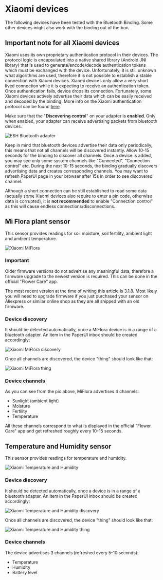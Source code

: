 # Xiaomi devices

The following devices have been tested with the Bluetooth Binding. Some other devices might also work with the binding out of the box.

## Important note for all Xiaomi devices

Xiaomi uses its own proprietary authentication protocol in their devices. The protocol logic is encapsulated into a native shared library (Android JNI library)
that is used to generate/encode/decode authentication tokens which must be exchanged with the device. Unfortunately, it is still unknown what algorithms are used, 
therefore it is not possible to establish a stable connection with Xiaomi devices. Xiaomi devices only allow a very short lived connection while it is expecting 
to receive an authentication token. Once authentication fails, device drops its connection. Fortunately, some Xiaomi devices actively advertise their data which 
can be easily received and decoded by the binding. More info on the Xiaomi authentication protocol can be found [here](https://github.com/sputnikdev/eclipse-smarthome-bluetooth-binding/issues/19#issuecomment-361113092).  

Make sure that the "**Discovering control**" on your adapter is **enabled**. Only when enabled, your adapter can receive advertising packets from bluetooth devices.

![ESH Bluetooth adapter](binding-adapter.png?raw=true "ESH Bluetooth adapter")

Keep in mind that bluetooth devices advertise their data only periodically, this means that not all channels will be discovered instantly. 
Allow 10-15 seconds for the binding to discover all channels. Once a device is added, you may see only some system channels like "Connected", "Connection control" etc. 
During the next 10-15 seconds, the binding gradually discovers advertising data and creates corresponding channels. 
You may want to refresh PaperUI page in your browser after 15s in order to see discovered channel. 

Although a short connection can be still established to read some data (actually some Xiaomi devices also require to enter a pin code, otherwise data is corrupted), 
it is **not recommended** to enable "Connection control" as this will cause endless connections/disconnections. 

## Mi Flora plant sensor

This sensor provides readings for soil moisture, soil fertility, ambient light and ambient temperature.

![Xiaomi MiFlora](xiaomi-miflora.png?raw=true "Xiaomi MiFlora")

### Important

Older firmware versions do not advertise any meaningful data, therefore a firmware upgrade to the newest version is required. This can be done in the official "Flower Care" app.

The most recent version at the time of writing this article is 3.1.8. Most likely you will need to upgrade firmware if you just purchased your sensor on Aliexpress or similar online shop 
as they are all shipped with an old firmware.

### Device discovery

It should be detected automatically, once a MiFlora device is in a range of a bluetooth adapter. An item in the PaperUI inbox should be created accordingly:

![Xiaomi MiFlora discovery](xiaomi-miflora-discovered.png?raw=true "Xiaomi MiFlora discovery")

Once all channels are discovered, the device "thing" should look like that:

![Xiaomi MiFlora thing](xiaomi-miflora-thing.png?raw=true "Xiaomi MiFlora thing")

### Device channels

As you can see from the pic above, MiFlora advertises 4 channels:

* Sunlight (ambient light)
* Moisture
* Fertility
* Temperature

All these channels correspond to what is displayed in the official "Flower Care" app and get refreshed roughly every 10-15 seconds.

## Temperature and Humidity sensor

This sensor provides readings for temperature and humidity.

![Xiaomi Temperature and Humidity](xiaomi-temp-and-hum.png?raw=true "Xiaomi Temperature and Humidity")

### Device discovery

It should be detected automatically, once a device is in a range of a bluetooth adapter. An item in the PaperUI inbox should be created accordingly:

![Xiaomi Temperature and Humidity discovery](xiaomi-temp-and-hum-discovery.png?raw=true "Xiaomi Temperature and Humidity discovery")

Once all channels are discovered, the device "thing" should look like that:

![Xiaomi Temperature and Humidity thing](xiaomi-temp-and-hum-thing.png?raw=true "Xiaomi Temperature and Humidity thing")

### Device channels

The device advertises 3 channels (refreshed every 5-10 seconds):

* Temperature
* Humidity
* Battery level

